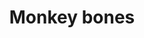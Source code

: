 ---
layout: item
title: Monkey bones
item-id: 3182
datatable: true
id: 3182
name: "Monkey bones"
members: true
lowalch: 0
highalch: 0
examine: "These are quite large monkey bones."
monsters:
  - id: 5275
    name: "Monkey Guard"
    members: true
    combat_level: 167
    wiki_url: "https://oldschool.runescape.wiki/w/Monkey_Guard#Unbearded"
    drops:
      - quantity: "1"
        rarity: 1
    image: "https://oldschool.runescape.wiki/images/thumb/9/98/Monkey_Guard.png/250px-Monkey_Guard.png?94be4"
---